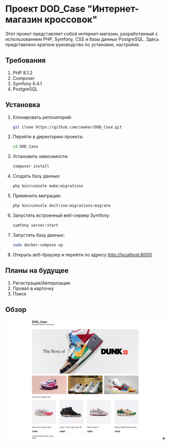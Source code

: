 # Проект DOD_Case "Интернет-магазин кроссовок"

Этот проект представляет собой интернет-магазин, разработанный с использованием PHP, Symfony, CSS и базы данных PostgreSQL. Здесь представлено краткое руководство по установке, настройке.

## Требования

1. PHP 8.1.2
2. Composer
3. Symfony 6.4.1
4. PostgreSQL

## Установка

1. Клонировать репозиторий:

    ```bash
    git clone https://github.com/iewher/DOD_Case.git
    ```

2. Перейти в директорию проекта:

    ```bash
    cd DOD_Case
    ```

3. Установить зависимости:

    ```bash
    composer install
    ```

4. Создать базу данных:

    ```bash
    php bin/console make:migrations
    ```

5. Применить миграции:

    ```bash
    php bin/console doctrine:migrations:migrate
    ```

6. Запустить встроенный веб-сервер Symfony:

    ```bash
    symfony server:start
    ```

7. Запустить базу данных:

    ```bash
    sudo docker-compose up
    ```

8. Открыть веб-браузер и перейти по адресу [http://localhost:8000](http://localhost:8000)

## Планы на будущее

1. Регистрация/Авторизация
2. Провал в карточку
3. Поиск

## Обзор

<img src="public/DOD_Case.png" alt="DOD_Case"/>